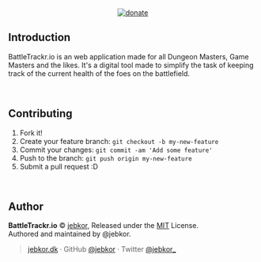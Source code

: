 <p align="center">
<br>
<a href="https://github.com/jebkor/donate"><img src="https://badgen.net/badge/support%20me/donate/ff69b4?maxAge=2592000&amp;style=flat" alt="donate"></a>
</p>


## Introduction

BattleTrackr.io is an web application made for all Dungeon Masters, Game Masters and the likes. It's a digital tool made to simplify the task of keeping track of the current health of the foes on the battlefield.

<br/>

## Contributing

1. Fork it!
2. Create your feature branch: `git checkout -b my-new-feature`
3. Commit your changes: `git commit -am 'Add some feature'`
4. Push to the branch: `git push origin my-new-feature`
5. Submit a pull request :D

<br/>

## Author

**BattleTrackr.io** © [jebkor](https://github.com/jebkor), Released under the [MIT](https://opensource.org/licenses/MIT) License.<br>
Authored and maintained by @jebkor.

> [jebkor.dk](https://jebkor.dk) · GitHub [@jebkor](https://github.com/jebkor) · Twitter [@jebkor_](https://twitter.com/jebkor_)
